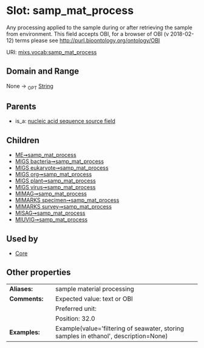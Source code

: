 
# Slot: samp_mat_process


Any processing applied to the sample during or after retrieving the sample from environment. This field accepts OBI, for a browser of OBI (v 2018-02-12) terms please see http://purl.bioontology.org/ontology/OBI

URI: [mixs.vocab:samp_mat_process](https://w3id.org/mixs/vocab/samp_mat_process)


## Domain and Range

None ->  <sub>OPT</sub> [String](types/String.md)

## Parents

 *  is_a: [nucleic acid sequence source field](nucleic_acid_sequence_source_field.md)

## Children

 *  [ME➞samp_mat_process](ME_samp_mat_process.md)
 *  [MIGS bacteria➞samp_mat_process](MIGS_bacteria_samp_mat_process.md)
 *  [MIGS eukaryote➞samp_mat_process](MIGS_eukaryote_samp_mat_process.md)
 *  [MIGS org➞samp_mat_process](MIGS_org_samp_mat_process.md)
 *  [MIGS plant➞samp_mat_process](MIGS_plant_samp_mat_process.md)
 *  [MIGS virus➞samp_mat_process](MIGS_virus_samp_mat_process.md)
 *  [MIMAG➞samp_mat_process](MIMAG_samp_mat_process.md)
 *  [MIMARKS specimen➞samp_mat_process](MIMARKS_specimen_samp_mat_process.md)
 *  [MIMARKS survey➞samp_mat_process](MIMARKS_survey_samp_mat_process.md)
 *  [MISAG➞samp_mat_process](MISAG_samp_mat_process.md)
 *  [MIUVIG➞samp_mat_process](MIUVIG_samp_mat_process.md)

## Used by

 * [Core](Core.md)

## Other properties

|  |  |  |
| --- | --- | --- |
| **Aliases:** | | sample material processing |
| **Comments:** | | Expected value: text or OBI |
|  | | Preferred unit:  |
|  | | Position: 32.0 |
| **Examples:** | | Example(value='filtering of seawater, storing samples in ethanol', description=None) |

